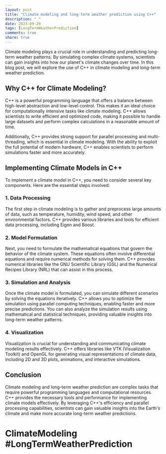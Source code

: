 ```yaml
---
layout: post
title: "Climate modeling and long-term weather prediction using C++"
description: " "
date: 2023-09-20
tags: [LongTermWeatherPrediction]
comments: true
share: true
---
```


Climate modeling plays a crucial role in understanding and predicting long-term weather patterns. By simulating complex climate systems, scientists can gain insights into how our planet's climate changes over time. In this blog post, we will explore the use of C++ in climate modeling and long-term weather prediction.

## Why C++ for Climate Modeling?

C++ is a powerful programming language that offers a balance between high-level abstraction and low-level control. This makes it an ideal choice for computationally intensive tasks like climate modeling. C++ allows scientists to write efficient and optimized code, making it possible to handle large datasets and perform complex calculations in a reasonable amount of time.

Additionally, C++ provides strong support for parallel processing and multi-threading, which is essential in climate modeling. With the ability to exploit the full potential of modern hardware, C++ enables scientists to perform simulations faster and more accurately.

## Implementing Climate Models in C++

To implement a climate model in C++, you need to consider several key components. Here are the essential steps involved:

### 1. Data Processing

The first step in climate modeling is to gather and preprocess large amounts of data, such as temperature, humidity, wind speed, and other environmental factors. C++ provides various libraries and tools for efficient data processing, including Eigen and Boost.

### 2. Model Formulation

Next, you need to formulate the mathematical equations that govern the behavior of the climate system. These equations often involve differential equations and require numerical methods for solving them. C++ provides numerical libraries like the GNU Scientific Library (GSL) and the Numerical Recipes Library (NRL) that can assist in this process.

### 3. Simulation and Analysis

Once the climate model is formulated, you can simulate different scenarios by solving the equations iteratively. C++ allows you to optimize the simulation using parallel computing techniques, enabling faster and more precise predictions. You can also analyze the simulation results using mathematical and statistical techniques, providing valuable insights into long-term weather patterns.

### 4. Visualization

Visualization is crucial for understanding and communicating climate modeling results effectively. C++ offers libraries like VTK (Visualization Toolkit) and OpenGL for generating visual representations of climate data, including 2D and 3D plots, animations, and interactive simulations.

## Conclusion

Climate modeling and long-term weather prediction are complex tasks that require powerful programming languages and computational resources. C++ provides the necessary tools and performance for implementing climate models effectively. By leveraging C++'s efficiency and parallel processing capabilities, scientists can gain valuable insights into the Earth's climate and make more accurate long-term weather predictions.

# ClimateModeling #LongTermWeatherPrediction